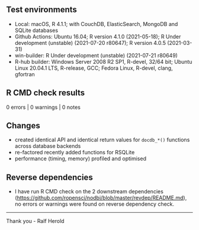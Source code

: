 ## Test environments

* Local: macOS, R 4.1.1;  with CouchDB, ElasticSearch, MongoDB and SQLite databases
* Github Actions: Ubuntu 16.04; R version 4.1.0 (2021-05-18); R Under development (unstable) (2021-07-20 r80647); R version 4.0.5 (2021-03-31)
* win-builder: R Under development (unstable) (2021-07-21 r80649)
* R-hub builder: Windows Server 2008 R2 SP1, R-devel, 32/64 bit; Ubuntu Linux 20.04.1 LTS, R-release, GCC; Fedora Linux, R-devel, clang, gfortran

## R CMD check results

0 errors | 0 warnings | 0 notes

## Changes

- created identical API and identical return values for `docdb_*()` functions across database backends
- re-factored recently added functions for RSQLite
- performance (timing, memory) profiled and optimised

## Reverse dependencies

* I have run R CMD check on the 2 downstream dependencies
(<https://github.com/ropensci/nodbi/blob/master/revdep/README.md>),
no errors or warnings were found on reverse dependency check.

--------

Thank you -
Ralf Herold
